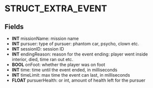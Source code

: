 # STRUCT_EXTRA_EVENT

## Fields
* **INT** missionName: mission name
* **INT** pursuer: type of pursuer: phantom car, psycho, clown etc.
* **INT** sessionID: session ID
* **INT** endingReason: reason for the event ending: player went inside interior, died, time ran out etc.
* **BOOL** onFoot: whether the player was on foot
* **INT** time: time until the event ended, in milliseconds
* **INT** timeLimit: max time the event can last, in milliseconds
* **FLOAT** pursuerHealth: or int, amount of health left for the pursuer